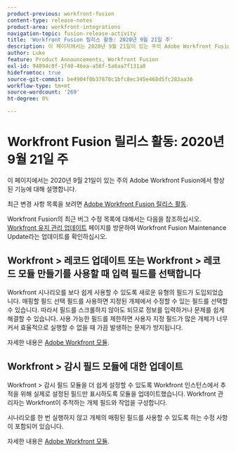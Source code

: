 ```yaml
---
product-previous: workfront-fusion
content-type: release-notes
product-area: workfront-integrations
navigation-topic: fusion-release-activity
title: 'Workfront Fusion 릴리스 활동: 2020년 9월 21일 주'
description: 이 페이지에서는 2020년 9월 21일이 있는 주의 Adobe Workfront Fusion에서 향상된 기능에 대해 설명합니다.
author: Luke
feature: Product Announcements, Workfront Fusion
exl-id: 94094c0f-1f40-46ea-a58f-5a6aa7f131a8
hidefromtoc: true
source-git-commit: be4904f0b37870c1bfc8ec345e468d5fc283aa36
workflow-type: tm+mt
source-wordcount: '269'
ht-degree: 0%

---
```


# Workfront Fusion 릴리스 활동: 2020년 9월 21일 주

이 페이지에서는 2020년 9월 21일이 있는 주의 Adobe Workfront Fusion에서 향상된 기능에 대해 설명합니다.

최근 변경 사항 목록을 보려면 [Adobe Workfront Fusion 릴리스 활동](../../../../../product-announcements/product-releases/fusion-release-activity/fusion-release-activity.md).

Workfront Fusion의 최근 버그 수정 목록에 대해서는 다음을 참조하십시오. [Workfront 유지 관리 업데이트](https://one.workfront.com/s/article/Workfront-Maintenance-Updates-1882317350) 페이지를 방문하여 Workfront Fusion Maintenance Update라는 업데이트를 확인하십시오.

## Workfront > 레코드 업데이트 또는 Workfront > 레코드 모듈 만들기를 사용할 때 입력 필드를 선택합니다

Workfront 시나리오를 보다 쉽게 사용할 수 있도록 새로운 유형의 필드가 도입되었습니다. 매핑할 필드 선택 필드를 사용하면 지정된 개체에서 수정할 수 있는 필드를 선택할 수 있습니다. 따라서 필드를 스크롤하지 않아도 되므로 정보를 입력하거나 문제를 쉽게 해결할 수 있습니다. 사용 가능한 필드를 제한하면 사용자 지정 필드가 많은 개체가 너무 커서 효율적으로 실행할 수 없을 때 가끔 발생하는 문제가 방지됩니다.

자세한 내용은 [Adobe Workfront 모듈](../../../../../workfront-fusion/apps-and-their-modules/workfront-modules.md).

## Workfront > 감시 필드 모듈에 대한 업데이트

Workfront > 감시 필드 모듈을 더 쉽게 설정할 수 있도록 Workfront 인스턴스에서 추적을 위해 실제로 설정된 필드만 표시하도록 모듈을 업데이트했습니다. Workfront 관리자는 Workfront이 추적하는 개체 필드와 작업을 구성합니다.

시나리오를 한 번 실행하지 않고 개체의 매핑된 필드를 사용할 수 있도록 하는 수정 사항이 포함되어 있습니다.

자세한 내용은 [Adobe Workfront 모듈](../../../../../workfront-fusion/apps-and-their-modules/workfront-modules.md).
